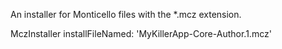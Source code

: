An installer for Monticello files with the *.mcz extension.    MczInstaller installFileNamed: 'MyKillerApp-Core-Author.1.mcz'
